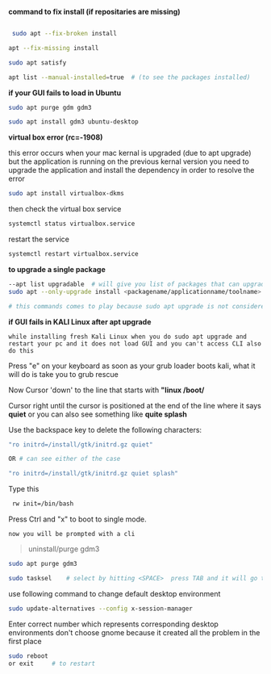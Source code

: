 **command to fix install (if repositaries are missing)**
```bash

 sudo apt --fix-broken install 

```


```bash
apt --fix-missing install
```

```bash
sudo apt satisfy 
```

```bash
apt list --manual-installed=true  # (to see the packages installed)
```


**if your GUI fails to load in Ubuntu** 

```bash
sudo apt purge gdm gdm3
```
```bash
sudo apt install gdm3 ubuntu-desktop
```
**virtual box error (rc=-1908)**

this error occurs when your mac kernal is upgraded (due to apt upgrade) but the application is running on the previous kernal version 
you need to upgrade the application and install the dependency in order to resolve the error


```bash
sudo apt install virtualbox-dkms 
```

then check the virtual box service

```bash
systemctl status virtualbox.service
```
restart the service

```bash
systemctl restart virtualbox.service
```


**to upgrade a single package**
```bash
--apt list upgradable  # will give you list of packages that can upgraded aka has new version
sudo apt --only-upgrade install <packagename/applicationname/toolname>

# this commands comes to play because sudo apt upgrade is not considered as ideal to use all the time on your pc 
```
 
**if GUI fails in KALI Linux after apt upgrade**

`while installing fresh Kali Linux when you do sudo apt upgrade and restart your pc and it does not load GUI and you can't access CLI also do this`

Press "e" on your keyboard as soon as your grub loader boots kali, what it will do is take you to grub rescue 

Now Cursor 'down' to the line that starts with **"linux /boot/**

Cursor right until the cursor is positioned at the end of the line where it says **quiet** or you can also see something like **quite splash**

Use the backspace key to delete the following characters:

```sh
"ro initrd=/install/gtk/initrd.gz quiet"

OR # can see either of the case

"ro initrd=/install/gtk/initrd.gz quiet splash"
```
Type this 
```bash
 rw init=/bin/bash
```
Press Ctrl and "x" to boot to single mode.

`now you will be prompted with a cli`
 
> uninstall/purge gdm3 
 
 ```bash 
 sudo apt purge gdm3
 ```
 
 ```bash
 sudo tasksel    # select by hitting <SPACE>  press TAB and it will go to OK hit ENTER
 ```
  use following command to change default desktop environment
 
 ```bash 
 sudo update-alternatives --config x-session-manager
```
 Enter correct number which represents corresponding desktop environments don't choose gnome because it created all the problem in the first place
 
 ```bash
 sudo reboot
 or exit     # to restart
 ```

